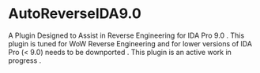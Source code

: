 # AutoReverseIDA9.0
A Plugin Designed to Assist in Reverse Engineering for IDA Pro 9.0 . This plugin is tuned for WoW Reverse Engineering and for lower versions of IDA Pro (&lt; 9.0) needs to be downported . This plugin is an active work in progress . 
